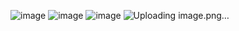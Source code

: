 ![image](https://github.com/user-attachments/assets/ee35e8f4-557e-4bd3-b3f5-289d595a33a6)
![image](https://github.com/user-attachments/assets/56631af4-bd7c-4524-9f18-33cc60b50cae)
![image](https://github.com/user-attachments/assets/c53f5934-dcb5-429e-8762-e6ad50ea8fa5)
![Uploading image.png…]()
